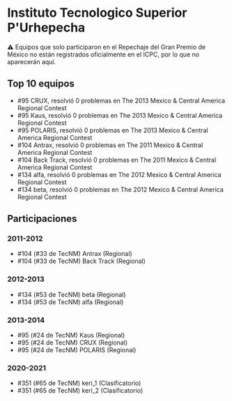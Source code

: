 # Instituto Tecnologico Superior P'Urhepecha

:warning: Equipos que solo participaron en el Repechaje del Gran Premio de México no están registrados oficialmente en el ICPC, por lo que no aparecerán aquí.

## Top 10 equipos

- #95 CRUX, resolvió 0 problemas en The 2013 Mexico & Central America Regional Contest
- #95 Kaus, resolvió 0 problemas en The 2013 Mexico & Central America Regional Contest
- #95 POLARIS, resolvió 0 problemas en The 2013 Mexico & Central America Regional Contest
- #104 Antrax, resolvió 0 problemas en The 2011 Mexico & Central America Regional Contest
- #104 Back Track, resolvió 0 problemas en The 2011 Mexico & Central America Regional Contest
- #134 alfa, resolvió 0 problemas en The 2012 Mexico & Central America Regional Contest
- #134 beta, resolvió 0 problemas en The 2012 Mexico & Central America Regional Contest

## Participaciones

### 2011-2012

- #104 (#33 de TecNM) Antrax (Regional)
- #104 (#33 de TecNM) Back Track (Regional)

### 2012-2013

- #134 (#53 de TecNM) beta (Regional)
- #134 (#53 de TecNM) alfa (Regional)

### 2013-2014

- #95 (#24 de TecNM) Kaus (Regional)
- #95 (#24 de TecNM) CRUX (Regional)
- #95 (#24 de TecNM) POLARIS (Regional)

### 2020-2021

- #351 (#65 de TecNM) keri_1 (Clasificatorio)
- #351 (#65 de TecNM) keri_2 (Clasificatorio)



